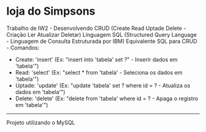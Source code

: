 # loja do Simpsons
Trabalho de IW2 - Desenvolvendo CRUD (Create Read Uptade Delete - Criação Ler Atualizar Deletar)
Línguagem SQL (Structured Query Language - Linguagem de Consulta Estruturada por IBM)
Equivalente SQL para CRUD -  Comandos:
- Create: 'insert' (Ex: "insert into 'tabela' set ?" - Inserir dados em 'tabela'")
- Read: 'select' (Ex: "select * from 'tabela' - Seleciona os dados em 'tabela'")
- Uptade: 'update' (Ex: "update 'tabela' set ? where id = ? - Atualiza os dados em 'tabela'")
- Delete: 'delete' (Ex: "delete from 'tabela' where id = ? - Apaga o registro em 'tabela'")
- ----------------------------------------------------------------------------------------------
Projeto utilizando o MySQL
